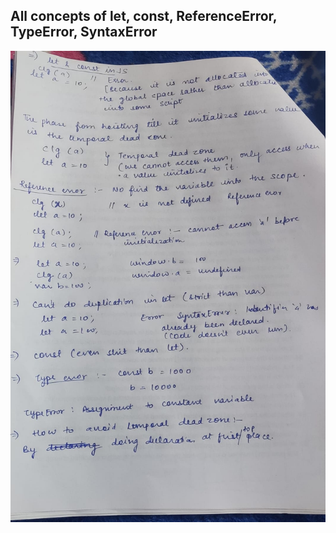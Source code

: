 ## All concepts of let, const, ReferenceError, TypeError, SyntaxError

![alt text](<let and const.jpeg>)
